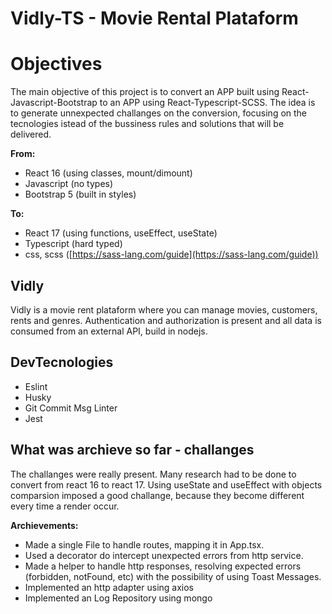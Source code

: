 # Vidly-TS - Movie Rental Plataform

# Objectives

The main objective of this project is to convert an APP built using React-Javascript-Bootstrap to an APP using React-Typescript-SCSS. The idea is to generate unnexpected challanges on the conversion, focusing on the tecnologies istead of the bussiness rules and solutions that will be delivered.

**From:**

- React 16 (using classes, mount/dimount)
- Javascript (no types)
- Bootstrap 5 (built in styles)

**To:**

- React 17 (using functions, useEffect, useState)
- Typescript (hard typed)
- css, scss ([https://sass-lang.com/guide](https://sass-lang.com/guide))


## Vidly

Vidly is a movie rent plataform where you can manage movies, customers, rents and genres. Authentication and authorization is present and all data is consumed from an external API, build in nodejs. 


## DevTecnologies

- Eslint
- Husky
- Git Commit Msg Linter
- Jest


## What was archieve so far - challanges

The challanges were really present. Many research had to be done to convert from react 16 to react 17. Using useState and useEffect with objects comparsion imposed a good challange, because they become different every time a render occur.

**Archievements:**

- Made a single File to handle routes, mapping it in App.tsx.
- Used a decorator do intercept unexpected errors from http service.
- Made a helper to handle http responses, resolving expected errors (forbidden, notFound, etc) with the possibility of using Toast Messages.
- Implemented an http adapter using axios
- Implemented an Log Repository using mongo
